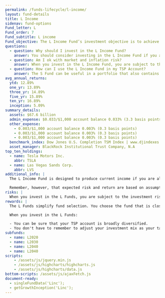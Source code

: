 ```yaml
---
permalink: /funds-lifecycle/l-income/
layout: fund-details
title: L Income
sidenav: fund-options
Fund_letter: L
Fund_order: 7
Fund_subtitle: L income
Fund_objective: The L Income Fund’s investment objective is to achieve a low level of growth with a high emphasis on preservation of assets. Unlike the other four L Funds, the L Income Fund's asset allocation does not change quarterly. However, like the other funds, it is rebalanced daily to maintain its target investment mix.
questions:
  - question: Why should I invest in the L Income Fund?
    answer: You should consider investing in the L Income Fund if you are currently withdrawing money from your TSP account in monthly payments or you plan to begin withdrawing money before 2019.
  - question: Am I ok with market and inflation risk?
    answer: When you invest in the L Income Fund, you are subject to the investment risks associated with the G, F, C, S, and I funds. This means that the L Income Fund can have periods of gain and loss, just as the individual TSP funds do.
  - question: How can I use the L Income Fund in my TSP Account?
    answer: The S Fund can be useful in a portfolio that also contains stock funds that track other indexes. The C, S, and I Funds, for example, track different segments of the overall stock market without overlapping. By investing in all segments of the stock market (as opposed to just one), you reduce your exposure to market risk.
avg_annual_returns:
  ytd: 12.89%
  one_yr: 13.89%
  three_yr: 14.89%
  five_yr: 15.89%
  ten_yr: 16.89%
  inception: 5.09%
summary_details:
  assets: $67.6 billion
  admin_expense: $0.033/$1,000 account balance 0.033% (3.3 basis points)
  other_expense:
    - 0.003/$1,000 account balance 0.003% (0.3 basis points)
    - 0.003/$1,000 account balance 0.003% (0.3 basis points)
    - 0.003/$1,000 account balance 0.003% (0.3 basis points)
  benchmark_index: Dow Jones U.S. Completion TSM Index | www.djindexes.com
  asset_manager: BlackRock Institutional Trust Company, N.A
top_ten_holdings:
  - name: Tesla Motors Inc.
    abbr: TSLA
  - name: Las Vegas Sands Corp.
    abbr: LVS
additional_info: |
  The L Income Fund is designed to produce current income if you are already receiving money from your TSP account through monthly payments or if you plan to withdraw or to begin withdrawing from your account before 2019. The asset allocations are based on the investment consultant’s assumptions regarding future investment returns, inflation, economic growth, and interest rates. We review these assumptions at least annually to determine whether changes to the allocations are warranted.

  Remember, however, that expected risk and return are based on assumptions about future economic conditions and investment performance. There is no guaranteed rate of return for any period, either short-term or long-term. For the fund’s historical returns, visit [Share Price History](). Past performance does not guarantee future results.
risks: |
  When you invest in the L Funds, you are subject to the investment risks associated with the G, F, C, S, and I funds. Your account is not guaranteed against loss. The L Funds can have periods of gain and loss, just as the individual TSP funds do.
rewards: |
  The L Funds simplify fund selection. You choose the fund that is closest to your target date (or, if your target date falls between the target dates that are offered, you can split your account between the two target date funds closest to your time horizon).

  When you invest in the L Funds:

  - You can be sure that your TSP account is broadly diversified.
  - You don't have to remember to adjust your investment mix as your target date approaches - it's done for you.
subfunds:
  - name: L2020
  - name: L2030
  - name: L2040
  - name: L2040
scripts:
    - /assets/js/jquery.min.js
    - /assets/js/highcharts/highcharts.js
    - /assets/js/highcharts/data.js
bottom-scripts: /assets/js/ajaxFetch.js
document-ready:
  - singleFundData('Linc');
  - getGrowthInception('Linc');
---
```

